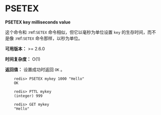 # PSETEX


**PSETEX key milliseconds value**

这个命令和 :ref:`SETEX` 命令相似，但它以毫秒为单位设置 ``key`` 的生存时间，而不是像 :ref:`SETEX` 命令那样，以秒为单位。

**可用版本：**
    >= 2.6.0

**时间复杂度：**
    O(1)

**返回值：**
    设置成功时返回 ``OK`` 。

```
    redis> PSETEX mykey 1000 "Hello"
    OK

    redis> PTTL mykey
    (integer) 999

    redis> GET mykey
    "Hello"
```